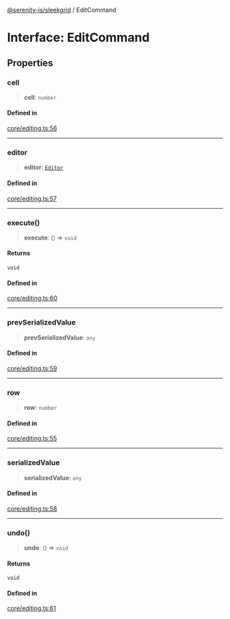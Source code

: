 [@serenity-is/sleekgrid](../README.md) / EditCommand

# Interface: EditCommand

## Properties

### cell

> **cell**: `number`

#### Defined in

[core/editing.ts:56](https://github.com/serenity-is/sleekgrid/blob/master/src/core/editing.ts#L56)

***

### editor

> **editor**: [`Editor`](Editor.md)

#### Defined in

[core/editing.ts:57](https://github.com/serenity-is/sleekgrid/blob/master/src/core/editing.ts#L57)

***

### execute()

> **execute**: () => `void`

#### Returns

`void`

#### Defined in

[core/editing.ts:60](https://github.com/serenity-is/sleekgrid/blob/master/src/core/editing.ts#L60)

***

### prevSerializedValue

> **prevSerializedValue**: `any`

#### Defined in

[core/editing.ts:59](https://github.com/serenity-is/sleekgrid/blob/master/src/core/editing.ts#L59)

***

### row

> **row**: `number`

#### Defined in

[core/editing.ts:55](https://github.com/serenity-is/sleekgrid/blob/master/src/core/editing.ts#L55)

***

### serializedValue

> **serializedValue**: `any`

#### Defined in

[core/editing.ts:58](https://github.com/serenity-is/sleekgrid/blob/master/src/core/editing.ts#L58)

***

### undo()

> **undo**: () => `void`

#### Returns

`void`

#### Defined in

[core/editing.ts:61](https://github.com/serenity-is/sleekgrid/blob/master/src/core/editing.ts#L61)
